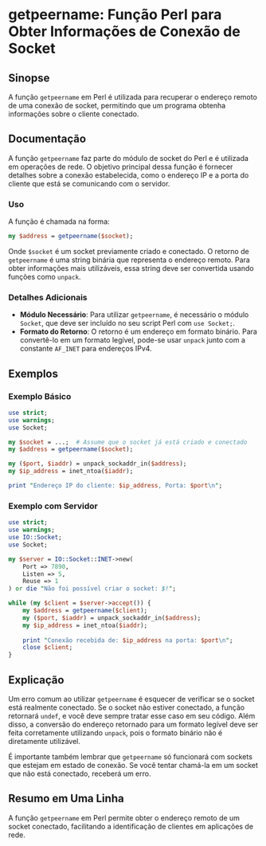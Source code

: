 <!--
Meta Description: # getpeername: Função Perl para Obter Informações de Conexão de Socket ## Sinopse A função `getpeername` em Perl é utilizada para recuperar o endereço...
Meta Keywords: socket, getpeername, perl, que, use
-->

# getpeername: Função Perl para Obter Informações de Conexão de Socket

## Sinopse
A função `getpeername` em Perl é utilizada para recuperar o endereço remoto de uma conexão de socket, permitindo que um programa obtenha informações sobre o cliente conectado.

## Documentação
A função `getpeername` faz parte do módulo de socket do Perl e é utilizada em operações de rede. O objetivo principal dessa função é fornecer detalhes sobre a conexão estabelecida, como o endereço IP e a porta do cliente que está se comunicando com o servidor.

### Uso
A função é chamada na forma:

```perl
my $address = getpeername($socket);
```

Onde `$socket` é um socket previamente criado e conectado. O retorno de `getpeername` é uma string binária que representa o endereço remoto. Para obter informações mais utilizáveis, essa string deve ser convertida usando funções como `unpack`.

### Detalhes Adicionais
- **Módulo Necessário**: Para utilizar `getpeername`, é necessário o módulo `Socket`, que deve ser incluído no seu script Perl com `use Socket;`.
- **Formato do Retorno**: O retorno é um endereço em formato binário. Para convertê-lo em um formato legível, pode-se usar `unpack` junto com a constante `AF_INET` para endereços IPv4.

## Exemplos

### Exemplo Básico
```perl
use strict;
use warnings;
use Socket;

my $socket = ...;  # Assume que o socket já está criado e conectado
my $address = getpeername($socket);

my ($port, $iaddr) = unpack_sockaddr_in($address);
my $ip_address = inet_ntoa($iaddr);

print "Endereço IP do cliente: $ip_address, Porta: $port\n";
```

### Exemplo com Servidor
```perl
use strict;
use warnings;
use IO::Socket;
use Socket;

my $server = IO::Socket::INET->new(
    Port => 7890,
    Listen => 5,
    Reuse => 1
) or die "Não foi possível criar o socket: $!";

while (my $client = $server->accept()) {
    my $address = getpeername($client);
    my ($port, $iaddr) = unpack_sockaddr_in($address);
    my $ip_address = inet_ntoa($iaddr);
    
    print "Conexão recebida de: $ip_address na porta: $port\n";
    close $client;
}
```

## Explicação
Um erro comum ao utilizar `getpeername` é esquecer de verificar se o socket está realmente conectado. Se o socket não estiver conectado, a função retornará `undef`, e você deve sempre tratar esse caso em seu código. Além disso, a conversão do endereço retornado para um formato legível deve ser feita corretamente utilizando `unpack`, pois o formato binário não é diretamente utilizável.

É importante também lembrar que `getpeername` só funcionará com sockets que estejam em estado de conexão. Se você tentar chamá-la em um socket que não está conectado, receberá um erro.

## Resumo em Uma Linha
A função `getpeername` em Perl permite obter o endereço remoto de um socket conectado, facilitando a identificação de clientes em aplicações de rede.